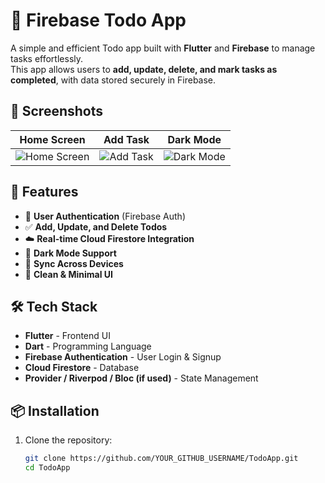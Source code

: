 # 📝 Firebase Todo App

A simple and efficient Todo app built with **Flutter** and **Firebase** to manage tasks effortlessly.  
This app allows users to **add, update, delete, and mark tasks as completed**, with data stored securely in Firebase.

## 📸 Screenshots

| Home Screen  | Add Task  | Dark Mode  |
|-------------|----------|-----------|
| ![Home Screen](YOUR_IMAGE_URL) | ![Add Task](YOUR_IMAGE_URL) | ![Dark Mode](YOUR_IMAGE_URL) |

## 🚀 Features

- 🔐 **User Authentication** (Firebase Auth)
- ✅ **Add, Update, and Delete Todos**
- ☁️ **Real-time Cloud Firestore Integration**
- 🌙 **Dark Mode Support**
- 🔄 **Sync Across Devices**
- 🎨 **Clean & Minimal UI**

## 🛠️ Tech Stack

- **Flutter** - Frontend UI
- **Dart** - Programming Language
- **Firebase Authentication** - User Login & Signup
- **Cloud Firestore** - Database
- **Provider / Riverpod / Bloc (if used)** - State Management

## 📦 Installation

1. Clone the repository:

   ```sh
   git clone https://github.com/YOUR_GITHUB_USERNAME/TodoApp.git
   cd TodoApp
